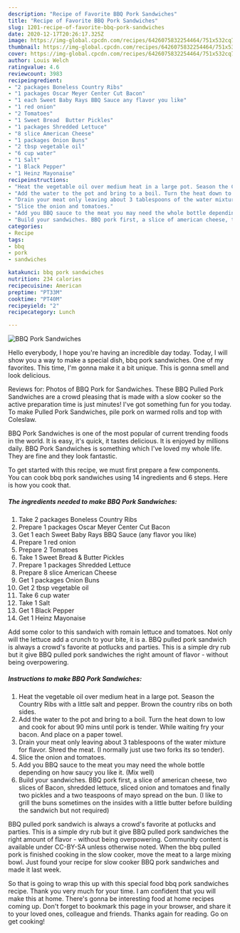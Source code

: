 ```yaml
---
description: "Recipe of Favorite BBQ Pork Sandwiches"
title: "Recipe of Favorite BBQ Pork Sandwiches"
slug: 1201-recipe-of-favorite-bbq-pork-sandwiches
date: 2020-12-17T20:26:17.325Z
image: https://img-global.cpcdn.com/recipes/6426075832254464/751x532cq70/bbq-pork-sandwiches-recipe-main-photo.jpg
thumbnail: https://img-global.cpcdn.com/recipes/6426075832254464/751x532cq70/bbq-pork-sandwiches-recipe-main-photo.jpg
cover: https://img-global.cpcdn.com/recipes/6426075832254464/751x532cq70/bbq-pork-sandwiches-recipe-main-photo.jpg
author: Louis Welch
ratingvalue: 4.6
reviewcount: 3983
recipeingredient:
- "2 packages Boneless Country Ribs"
- "1 packages Oscar Meyer Center Cut Bacon"
- "1 each Sweet Baby Rays BBQ Sauce any flavor you like"
- "1 red onion"
- "2 Tomatoes"
- "1 Sweet Bread  Butter Pickles"
- "1 packages Shredded Lettuce"
- "8 slice American Cheese"
- "1 packages Onion Buns"
- "2 tbsp vegetable oil"
- "6 cup water"
- "1 Salt"
- "1 Black Pepper"
- "1 Heinz Mayonaise"
recipeinstructions:
- "Heat the vegetable oil over medium heat in a large pot. Season the Country Ribs with a little salt and pepper. Brown the country ribs on both sides."
- "Add the water to the pot and bring to a boil. Turn the heat down to low and cook for about 90 mins until pork is tender. While waiting fry your bacon. And place on a paper towel."
- "Drain your meat only leaving about 3 tablespoons of the water mixture for flavor. Shred the meat. (I normally just use two forks its so tender)."
- "Slice the onion and tomatoes."
- "Add you BBQ sauce to the meat you may need the whole bottle depending on how saucy you like it. (Mix well)"
- "Build your sandwiches. BBQ pork first, a slice of american cheese, two slices of Bacon, shredded lettuce, sliced onion and tomatoes and finally two pickles and a two teaspoons of mayo spread on the bun. (I like to grill the buns sometimes on the insides with a little butter before building the sandwich but not required)"
categories:
- Recipe
tags:
- bbq
- pork
- sandwiches

katakunci: bbq pork sandwiches 
nutrition: 234 calories
recipecuisine: American
preptime: "PT33M"
cooktime: "PT40M"
recipeyield: "2"
recipecategory: Lunch

---
```



![BBQ Pork Sandwiches](https://img-global.cpcdn.com/recipes/6426075832254464/751x532cq70/bbq-pork-sandwiches-recipe-main-photo.jpg)

Hello everybody, I hope you're having an incredible day today. Today, I will show you a way to make a special dish, bbq pork sandwiches. One of my favorites. This time, I'm gonna make it a bit unique. This is gonna smell and look delicious.

Reviews for: Photos of BBQ Pork for Sandwiches. These BBQ Pulled Pork Sandwiches are a crowd pleasing that is made with a slow cooker so the active preparation time is just minutes! I&#39;ve got something fun for you today. To make Pulled Pork Sandwiches, pile pork on warmed rolls and top with Coleslaw.

BBQ Pork Sandwiches is one of the most popular of current trending foods in the world. It is easy, it's quick, it tastes delicious. It is enjoyed by millions daily. BBQ Pork Sandwiches is something which I've loved my whole life. They are fine and they look fantastic.


To get started with this recipe, we must first prepare a few components. You can cook bbq pork sandwiches using 14 ingredients and 6 steps. Here is how you cook that.

<!--inarticleads1-->

##### The ingredients needed to make BBQ Pork Sandwiches:

1. Take 2 packages Boneless Country Ribs
1. Prepare 1 packages Oscar Meyer Center Cut Bacon
1. Get 1 each Sweet Baby Rays BBQ Sauce (any flavor you like)
1. Prepare 1 red onion
1. Prepare 2 Tomatoes
1. Take 1 Sweet Bread &amp; Butter Pickles
1. Prepare 1 packages Shredded Lettuce
1. Prepare 8 slice American Cheese
1. Get 1 packages Onion Buns
1. Get 2 tbsp vegetable oil
1. Take 6 cup water
1. Take 1 Salt
1. Get 1 Black Pepper
1. Get 1 Heinz Mayonaise


Add some color to this sandwich with romain lettuce and tomatoes. Not only will the lettuce add a crunch to your bite, it is a. BBQ pulled pork sandwich is always a crowd&#39;s favorite at potlucks and parties. This is a simple dry rub but it give BBQ pulled pork sandwiches the right amount of flavor - without being overpowering. 

<!--inarticleads2-->

##### Instructions to make BBQ Pork Sandwiches:

1. Heat the vegetable oil over medium heat in a large pot. Season the Country Ribs with a little salt and pepper. Brown the country ribs on both sides.
1. Add the water to the pot and bring to a boil. Turn the heat down to low and cook for about 90 mins until pork is tender. While waiting fry your bacon. And place on a paper towel.
1. Drain your meat only leaving about 3 tablespoons of the water mixture for flavor. Shred the meat. (I normally just use two forks its so tender).
1. Slice the onion and tomatoes.
1. Add you BBQ sauce to the meat you may need the whole bottle depending on how saucy you like it. (Mix well)
1. Build your sandwiches. BBQ pork first, a slice of american cheese, two slices of Bacon, shredded lettuce, sliced onion and tomatoes and finally two pickles and a two teaspoons of mayo spread on the bun. (I like to grill the buns sometimes on the insides with a little butter before building the sandwich but not required)


BBQ pulled pork sandwich is always a crowd&#39;s favorite at potlucks and parties. This is a simple dry rub but it give BBQ pulled pork sandwiches the right amount of flavor - without being overpowering. Community content is available under CC-BY-SA unless otherwise noted. When the bbq pulled pork is finished cooking in the slow cooker, move the meat to a large mixing bowl. Just found your recipe for slow cooker BBQ pork sandwiches and made it last week. 

So that is going to wrap this up with this special food bbq pork sandwiches recipe. Thank you very much for your time. I am confident that you will make this at home. There's gonna be interesting food at home recipes coming up. Don't forget to bookmark this page in your browser, and share it to your loved ones, colleague and friends. Thanks again for reading. Go on get cooking!
